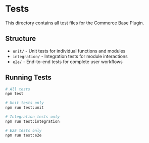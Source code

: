 # Tests

This directory contains all test files for the Commerce Base Plugin.

## Structure

- `unit/` - Unit tests for individual functions and modules
- `integration/` - Integration tests for module interactions
- `e2e/` - End-to-end tests for complete user workflows

## Running Tests

```bash
# All tests
npm test

# Unit tests only
npm run test:unit

# Integration tests only
npm run test:integration

# E2E tests only
npm run test:e2e
```